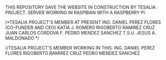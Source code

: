 THIS REPOSITORY SAVE THE WEBSITE IN CONSTRUCTION BY TESALIA PROJECT. SERVER WORKING IN RASPBIAN WITH A RASPBERRY PI.

/*TESALIA PROJECT'S MEMBER AT PRESENT
	ING. DANIEL PEREZ FLORES (CO-FUNDER AND CEO)
	KATIA J. ROMERO
	RIGOBERTO RAMIREZ CRUZ
	JUAN CARLOS CORDOVA F.
	PEDRO MENDEZ SANCHEZ
	T.S.U. JESUS A. MALDONADO
*/

//TESALIA PROJECT'S MEMBER WORKING IN THIS:
	ING. DANIEL PEREZ FLORES
	RIGOBERTO RAMIREZ CRUZ
	PEDRO MENDEZ SANCHEZ
